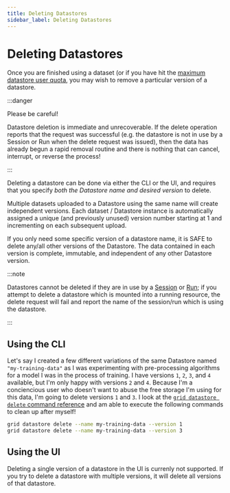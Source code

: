 ```yaml
---
title: Deleting Datastores
sidebar_label: Deleting Datastores
---
```


# Deleting Datastores

Once you are finished using a dataset (or if you have hit the [maximum datastore user
quota](../faq.md#datastore-charging-and-limits), you may wish to remove a particular
version of a datastore. 

:::danger 

Please be careful!

Datastore deletion is immediate and unrecoverable. If the delete operation reports that
the request was successful (e.g. the datastore is not in use by a Session or Run when the
delete request was issued), then the data has already begun a rapid removal routine and
there is nothing that can cancel, interrupt, or reverse the process!

:::

Deleting a datastore can be done via either the CLI or the UI, and requires that you
specify _both the Datastore name and desired version_ to delete. 


Multiple datasets uploaded to a Datastore using the same name will create
independent versions. Each dataset / Datastore instance is automatically assigned a
unique (and previously unused) version number starting at 1 and incrementing on each
subsequent upload. 

If you only need some specific version of a datastore name, it is SAFE to delete any/all
other versions of the Datastore. The data contained in each version is complete,
immutable, and independent of any other Datastore version. 


:::note

Datastores cannot be deleted if they are in use by a [Session](../../sessions/README.md)
or [Run](../../runs/1_README.md); if you attempt to delete a datastore which is mounted
into a running resource, the delete request will fail and report the name of the
session/run which is using the datastore.

:::

## Using the CLI 

Let's say I created a few different variations of the same Datastore named
`"my-training-data"` as I was experimenting with pre-processing algorithms for a model I was
in the process of training. I have versions `1`, `2`, `3`, and `4` available, but I'm
only happy with versions `2` and `4`. Because I'm a conciencious user who doesn't want
to abuse the free storage I'm using for this data, I'm going to delete versions `1` and
`3`. I look at the [`grid datastore delete` command reference](../../../cli.md#delete) and
am able to execute the following commands to clean up after myself!

```bash
grid datastore delete --name my-training-data --version 1
grid datastore delete --name my-training-data --version 3
```

## Using the UI

Deleting a single version of a datastore in the UI is currenly not supported. If you try to delete a datastore with multiple versions, it will delete all versions of that datastore.
